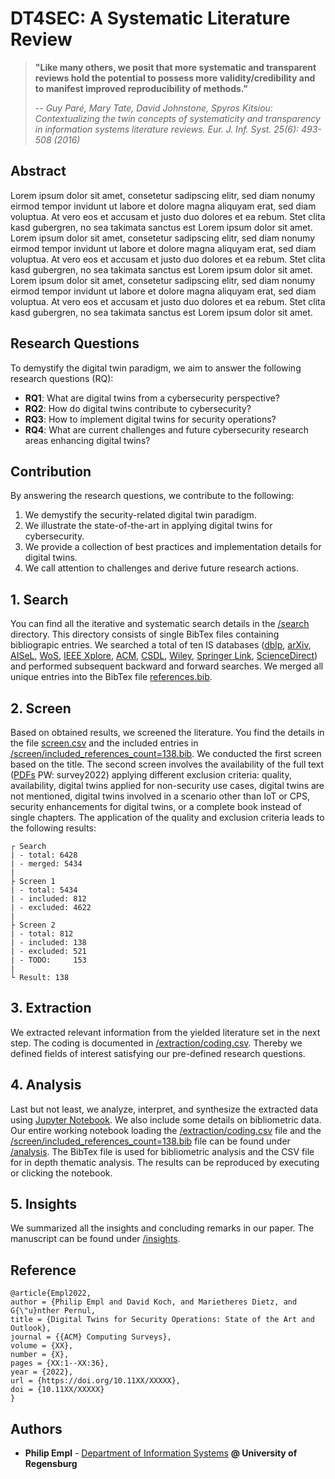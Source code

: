 # DT4SEC: A Systematic Literature Review

> **"Like many others, we posit that more systematic and transparent reviews hold
the potential to possess more validity/credibility and to manifest improved reproducibility of methods."**
>
> -- _Guy Paré, Mary Tate, David Johnstone, Spyros Kitsiou: Contextualizing the twin concepts of systematicity and transparency in information systems literature reviews. Eur. J. Inf. Syst. 25(6): 493-508 (2016)_

## Abstract
Lorem ipsum dolor sit amet, consetetur sadipscing elitr, sed diam nonumy eirmod tempor invidunt ut labore et dolore magna aliquyam erat, sed diam voluptua. At vero eos et accusam et justo duo dolores et ea rebum. Stet clita kasd gubergren, no sea takimata sanctus est Lorem ipsum dolor sit amet. Lorem ipsum dolor sit amet, consetetur sadipscing elitr, sed diam nonumy eirmod tempor invidunt ut labore et dolore magna aliquyam erat, sed diam voluptua. At vero eos et accusam et justo duo dolores et ea rebum. Stet clita kasd gubergren, no sea takimata sanctus est Lorem ipsum dolor sit amet. Lorem ipsum dolor sit amet, consetetur sadipscing elitr, sed diam nonumy eirmod tempor invidunt ut labore et dolore magna aliquyam erat, sed diam voluptua. At vero eos et accusam et justo duo dolores et ea rebum. Stet clita kasd gubergren, no sea takimata sanctus est Lorem ipsum dolor sit amet.

## Research Questions
To demystify the digital twin paradigm, we aim to answer the following research questions (RQ):
- **RQ1**: What are digital twins from a cybersecurity perspective?
- **RQ2**: How do digital twins contribute to cybersecurity?
- **RQ3**: How to implement digital twins for security operations?
- **RQ4**: What are current challenges and future cybersecurity research areas enhancing digital twins?

## Contribution
By answering the research questions, we contribute to the following:
1. We demystify the security-related digital twin paradigm.
2. We illustrate the state-of-the-art in applying digital twins for cybersecurity.
3. We provide a collection of best practices and implementation details for digital twins.
4. We call attention to challenges and derive future research actions.

## 1. Search
You can find all the iterative and systematic search details in the [/search](/search) directory. This directory consists of single BibTex files containing bibliograpic entries. We searched a total of ten IS databases ([dblp](https://dblp.org/), [arXiv](https://arxiv.org/), [AISeL](https://aisel.aisnet.org/), [WoS](https://www.webofscience.com), [IEEE Xplore](https://ieeexplore.ieee.org), [ACM](https://dl.acm.org/), [CSDL](https://www.computer.org/csdl/home), [Wiley](https://onlinelibrary.wiley.com/), [Springer Link](https://link.springer.com/), [ScienceDirect](https://www.sciencedirect.com/)) and performed subsequent backward and forward searches. We merged all unique entries into the BibTex file [references.bib](references.bib).

## 2. Screen
Based on obtained results, we screened the literature. You find the details in the file [screen.csv](screen.csv) and the included entries in [/screen/included_references_count=138.bib](/screen/included_references_count=138.bib). We conducted the first screen based on the title. The second screen involves the availability of the full text ([PDFs](https://nc-ifs.ur.de/index.php/s/4p8N9g25wSKc8Ye) PW: survey2022) applying different exclusion criteria: quality, availability, digital twins applied for non-security use cases, digital twins are not mentioned, digital twins involved in a scenario other than IoT or CPS, security enhancements for digital twins, or a complete book instead of single chapters. The application of the quality and exclusion criteria leads to the following results:


```
┌ Search
| - total: 6428
| - merged: 5434
|
├ Screen 1
| - total: 5434
| - included: 812
| - excluded: 4622
|
├ Screen 2
| - total: 812
| - included: 138
| - excluded: 521
| - TODO:	  153
|
└ Result: 138
```

## 3. Extraction
We extracted relevant information from the yielded literature set in the next step. The coding is documented in [/extraction/coding.csv](/extraction/coding.csv). Thereby we defined fields of interest satisfying our pre-defined research questions.

## 4. Analysis
Last but not least, we analyze, interpret, and synthesize the extracted data using [Jupyter Notebook](https://jupyter.org). We also include some details on bibliometric data. Our entire working notebook loading the [/extraction/coding.csv](/extraction/coding.csv) file and the [/screen/included_references_count=138.bib](/screen/included_references_count=138.bib) file can be found under [/analysis](/analysis). The BibTex file is used for bibliometric analysis and the CSV file for in depth thematic analysis. The results can be reproduced by executing or clicking the notebook.

## 5. Insights
We summarized all the insights and concluding remarks in our paper. The manuscript can be found under [/insights](/insights).

## Reference
```
@article{Empl2022,
author = {Philip Empl and David Koch, and Marietheres Dietz, and G{\"u}nther Pernul,
title = {Digital Twins for Security Operations: State of the Art and Outlook},
journal = {{ACM} Computing Surveys},
volume = {XX},
number = {X},
pages = {XX:1--XX:36},
year = {2022},
url = {https://doi.org/10.11XX/XXXXX},
doi = {10.11XX/XXXXX}
}
```
## Authors

- ****Philip Empl**** - [Department of Information Systems](https://www.uni-regensburg.de/wirtschaftswissenschaften/wi-pernul/team/philip-empl/index.html) **@ University of Regensburg**



